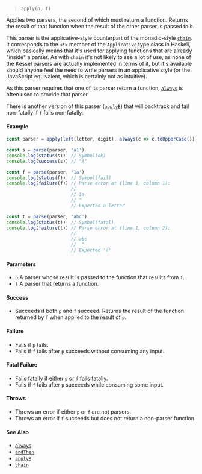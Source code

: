 <!--
 Copyright (c) 2020 Thomas J. Otterson
 
 This software is released under the MIT License.
 https://opensource.org/licenses/MIT
-->

> `apply(p, f)`

Applies two parsers, the second of which must return a function. Returns the result of that function when the result of the other parser is passed to it.

This parser is the applicative-style counterpart of the monadic-style [`chain`](chain.md). It corresponds to the `<*>` member of the `Applicative` type class in Haskell, which basically means that it's used for applying functions that are already "inside" a parser. As with `chain` it's not likely to see a lot of use, as none of the Kessel parsers are actually implemented in terms of it, but it's available should anyone feel the need to write parsers in an applicative style (or the JavaScript equivalent, which is certainly not as intuitive).

As this parser requires that one of its parser return a function, [`always`](always.md) is often used to provide that parser.

There is another version of this parser ([`applyB`](applyb.md)) that will backtrack and fail non-fatally if `f` fails non-fatally.

#### Example

```javascript
const parser = apply(left(letter, digit), always(c => c.toUpperCase()))

const s = parse(parser, 'a1')
console.log(status(s))  // Symbol(ok)
console.log(success(s)) // "A"

const f = parse(parser, '1a')
console.log(status(f))  // Symbol(fail)
console.log(failure(f)) // Parse error at (line 1, column 1):
                        //
                        // 1a
                        // ^
                        // Expected a letter

const t = parse(parser, 'abc')
console.log(status(t))  // Symbol(fatal)
console.log(failure(t)) // Parse error at (line 1, column 2):
                        //
                        // abc
                        //  ^
                        // Expected 'a'
```

#### Parameters

* `p` A parser whose result is passed to the function that results from `f`.
* `f` A parser that returns a function.

#### Success

* Succeeds if both `p` and `f` succeed. Returns the result of the function returned by `f` when applied to the result of `p`.

#### Failure

* Fails if `p` fails.
* Fails if `f` fails after `p` succeeds without consuming any input.

#### Fatal Failure

* Fails fatally if either `p` or `f` fails fatally.
* Fails if `f` fails after `p` succeeds while consuming some input.

#### Throws

* Throws an error if either `p` or `f` are not parsers.
* Throws an error if `f` succeeds but does not return a non-parser function.

#### See Also

* [`always`](always.md)
* [`andThen`](andthen.md)
* [`applyB`](applyb.md)
* [`chain`](chain.md)

